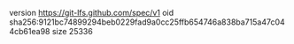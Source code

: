 version https://git-lfs.github.com/spec/v1
oid sha256:9121bc74899294beb0229fad9a0cc25ffb654746a838ba715a47c044cb61ea98
size 25336
